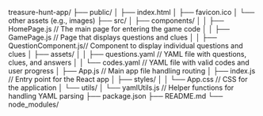 treasure-hunt-app/
├── public/
│   ├── index.html
│   ├── favicon.ico
│   └── other assets (e.g., images)
├── src/
│   ├── components/
│   │   ├── HomePage.js         // The main page for entering the game code
│   │   ├── GamePage.js         // Page that displays questions and clues
│   │   ├── QuestionComponent.js// Component to display individual questions and clues
│   ├── assets/
│   │   ├── questions.yaml      // YAML file with questions, clues, and answers
│   │   └── codes.yaml          // YAML file with valid codes and user progress
│   ├── App.js                  // Main app file handling routing
│   ├── index.js                // Entry point for the React app
│   ├── styles/
│   │   └── App.css             // CSS for the application
│   └── utils/
│       └── yamlUtils.js        // Helper functions for handling YAML parsing
├── package.json
├── README.md
└── node_modules/

